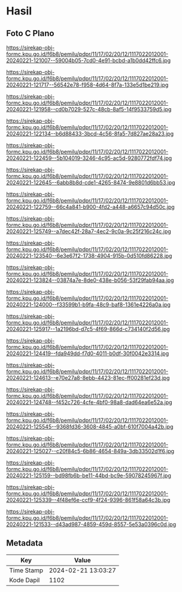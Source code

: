 # Hasil

## Foto C Plano

https://sirekap-obj-formc.kpu.go.id/f6b8/pemilu/pdpr/11/17/02/20/12/1117022012001-20240221-121007--59004b05-7cd0-4e91-bcbd-a1b0dd42ffc6.jpg

https://sirekap-obj-formc.kpu.go.id/f6b8/pemilu/pdpr/11/17/02/20/12/1117022012001-20240221-121717--56542e78-f958-4d64-8f7a-133e5d1be219.jpg

https://sirekap-obj-formc.kpu.go.id/f6b8/pemilu/pdpr/11/17/02/20/12/1117022012001-20240221-121958--cd0b7029-527c-48cb-8af5-14f9533759d5.jpg

https://sirekap-obj-formc.kpu.go.id/f6b8/pemilu/pdpr/11/17/02/20/12/1117022012001-20240221-122134--b6d88433-3bcd-4c56-8fa5-7d827ae28a23.jpg

https://sirekap-obj-formc.kpu.go.id/f6b8/pemilu/pdpr/11/17/02/20/12/1117022012001-20240221-122459--5b104019-3246-4c95-ac5d-9280772fdf74.jpg

https://sirekap-obj-formc.kpu.go.id/f6b8/pemilu/pdpr/11/17/02/20/12/1117022012001-20240221-122645--6abb8b8d-cde1-4265-8474-9e8801d6bb53.jpg

https://sirekap-obj-formc.kpu.go.id/f6b8/pemilu/pdpr/11/17/02/20/12/1117022012001-20240221-122759--66c4a841-b900-4fd2-a448-a6657c94d50c.jpg

https://sirekap-obj-formc.kpu.go.id/f6b8/pemilu/pdpr/11/17/02/20/12/1117022012001-20240221-125749--a7dec42f-28a7-4ec2-9c0a-9c25f216c24c.jpg

https://sirekap-obj-formc.kpu.go.id/f6b8/pemilu/pdpr/11/17/02/20/12/1117022012001-20240221-123540--6e3e67f2-1738-4904-915b-0d510fd86228.jpg

https://sirekap-obj-formc.kpu.go.id/f6b8/pemilu/pdpr/11/17/02/20/12/1117022012001-20240221-123824--03874a7e-8de0-438e-b056-53f29fab94aa.jpg

https://sirekap-obj-formc.kpu.go.id/f6b8/pemilu/pdpr/11/17/02/20/12/1117022012001-20240221-124000--f33599b1-b9fa-48c9-baf8-1361e4226a0a.jpg

https://sirekap-obj-formc.kpu.go.id/f6b8/pemilu/pdpr/11/17/02/20/12/1117022012001-20240221-125917--1a2196bd-d7c5-4f69-866d-c734140f2d56.jpg

https://sirekap-obj-formc.kpu.go.id/f6b8/pemilu/pdpr/11/17/02/20/12/1117022012001-20240221-124419--fda949dd-f7d0-4011-b0df-30f0042e3314.jpg

https://sirekap-obj-formc.kpu.go.id/f6b8/pemilu/pdpr/11/17/02/20/12/1117022012001-20240221-124613--e70e27a8-8ebb-4423-81ec-ff00281ef23d.jpg

https://sirekap-obj-formc.kpu.go.id/f6b8/pemilu/pdpr/11/17/02/20/12/1117022012001-20240221-124748--f452c726-4cfe-4bf0-98a8-dad64ea6e52a.jpg

https://sirekap-obj-formc.kpu.go.id/f6b8/pemilu/pdpr/11/17/02/20/12/1117022012001-20240221-125545--9368fd36-3608-4845-a0bf-610f7004a42b.jpg

https://sirekap-obj-formc.kpu.go.id/f6b8/pemilu/pdpr/11/17/02/20/12/1117022012001-20240221-125027--c20f84c5-6b86-4654-849a-3db33502d1f6.jpg

https://sirekap-obj-formc.kpu.go.id/f6b8/pemilu/pdpr/11/17/02/20/12/1117022012001-20240221-125159--bd98fb6b-be11-44bd-bc9e-59078245967f.jpg

https://sirekap-obj-formc.kpu.go.id/f6b8/pemilu/pdpr/11/17/02/20/12/1117022012001-20240221-125339--4f48ef6e-ccf9-4f24-9396-861f58a64c3b.jpg

https://sirekap-obj-formc.kpu.go.id/f6b8/pemilu/pdpr/11/17/02/20/12/1117022012001-20240221-121533--d43ad987-4859-459d-8557-5e53a0396c0d.jpg


## Metadata

| Key        | Value               |
| ---------- | ------------------- |
| Time Stamp | 2024-02-21 13:03:27 |
| Kode Dapil | 1102                |



